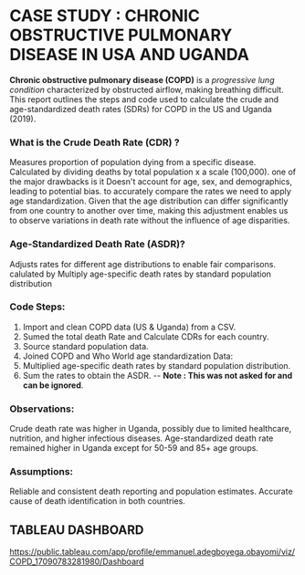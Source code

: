 # CASE STUDY : CHRONIC OBSTRUCTIVE PULMONARY DISEASE IN USA AND UGANDA

**Chronic obstructive pulmonary disease (COPD)** is a *progressive lung condition* characterized by obstructed airflow, making breathing difficult. This report outlines the steps and code used to calculate the crude and age-standardized death rates (SDRs) for COPD in the US and Uganda (2019).

### What is the Crude Death Rate (CDR) ?

Measures proportion of population dying from a specific disease. Calculated by dividing deaths by total population x a scale (100,000). one of the major drawbacks is it Doesn't account for age, sex, and demographics, leading to potential bias. to accurately compare the rates we need to apply age standardization. Given that the age distribution can differ significantly from one country to another over time, making this adjustment enables us to observe variations in death rate without the influence of age disparities.

### Age-Standardized Death Rate (ASDR)?
Adjusts rates for different age distributions to enable fair comparisons. calulated by Multiply age-specific death rates by standard population distribution

### Code Steps:

1. Import and clean COPD data (US & Uganda) from a CSV.
2. Sumed the total death Rate and Calculate CDRs for each country.
3. Source standard population data.
4. Joined COPD and Who World age standardization Data:
5. Multiplied age-specific death rates by standard population distribution.
6. Sum the rates to obtain the ASDR. -- **Note : This was not asked for and can be ignored**.

### Observations:

Crude death rate was higher in Uganda, possibly due to limited healthcare, nutrition, and higher infectious diseases.
Age-standardized death rate remained higher in Uganda except for 50-59 and 85+ age groups.

### Assumptions:
Reliable and consistent death reporting and population estimates.
Accurate cause of death identification in both countries.


## TABLEAU DASHBOARD
https://public.tableau.com/app/profile/emmanuel.adegboyega.obayomi/viz/COPD_17090783281980/Dashboard

